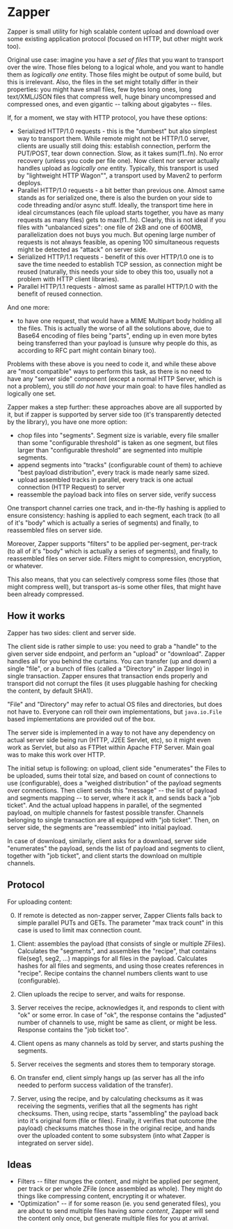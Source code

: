 Zapper
======

Zapper is small utility for high scalable content upload and download over some existing application protocol (focused on HTTP, but other might work too).

Original use case: imagine you have a _set of files_ that you want to transport over the wire. Those files belong to a logical whole, and you want to handle them as _logically one_ entity. Those files might be output of some build, but this is irrelevant. Also, the files in the set might totally differ in their properties: you might have small files, few bytes long ones, long text/XML/JSON files that compress well, huge binary uncompressed and compressed ones, and even gigantic -- talking about gigabytes -- files.

If, for a moment, we stay with HTTP protocol, you have these options:

* Serialized HTTP/1.0 requests - this is the "dumbest" but also simplest way to transport them. While remote might not be HTTP/1.0 server, clients are usually still doing this: establish connection, perform the PUT/POST, tear down connection. Slow, as it takes sum(f1..fn). No error recovery (unless you code per file one). Now client nor server actually handles upload as _logically one_ entity. Typically, this transport is used by "lightweight HTTP Wagon"", a transport used by Maven2 to perform deploys.
* Parallel HTTP/1.0 requests - a bit better than previous one. Almost same stands as for serialized one, there is also the burden on your side to code threading and/or async stuff. Ideally, the transport time here in ideal circumstances (each file upload starts together, you have as many requests as many files) gets to max(f1..fn). Clearly, this is not ideal if you files with "unbalanced sizes": one file of 2kB and one of 600MB, parallelization does not buys you much. But opening large number of requests is not always feasible, as opening 100 simultaneous requests might be detected as "attack" on server side.
* Serialized HTTP/1.1 requests - benefit of this over HTTP/1.0 one is to save the time needed to establish TCP session, as connection might be reused (naturally, this needs your side to obey this too, usually not a problem with HTTP client libraries).
* Parallel HTTP/1.1 requests - almost same as parallel HTTP/1.0 with the benefit of reused connection.

And one more:

* to have one request, that would have a MIME Multipart body holding all the files. This is actually the worse of all the solutions above, due to Base64 encoding of files being "parts", ending up in even more bytes being transferred than your payload is (unsure why people do this, as according to RFC part might contain binary too).

Problems with these above is you need to code it, and while these above are "most compatible" ways to perform this task, as there is no need to have any "server side" component (except a normal HTTP Server, which is not a problem), you still _do not have_ your main goal: to have files handled as logically one set.

Zapper makes a step further: these approaches above are all supported by it, but if zapper is supported by server side too (it's transparently detected by the library), you have one more option:

* chop files into "segments". Segment size is variable, every file smaller than some "configurable threshold" is taken as one segment, but files larger than "configurable threshold" are segmented into multiple segments.
* append segments into "tracks" (configurable count of them) to achieve "best payload distribution", every track is made nearly same sized.
* upload assembled tracks in parallel, every track is one actual connection (HTTP Request) to server
* reassemble the payload back into files on server side, verify success

One transport channel carries one track, and in-the-fly hashing is applied to ensure consistency: hashing is applied to each segment, each track (to all of it's "body" which is actually a series of segments) and finally, to reassembled files on server side.

Moreover, Zapper supports "filters" to be applied per-segment, per-track (to all of it's "body" which is actually a series of segments), and finally, to reassembled files on server side. Filters might to compression, encryption, or whatever.

This also means, that you can selectively compress some files (those that might compress well), but transport as-is some other files, that might have been already compressed.


How it works
------------

Zapper has two sides: client and server side.

The client side is rather simple to use: you need to grab a "handle" to the given server side endpoint, and perform an "upload" or "download". Zapper handles all for you behind the curtains. You can transfer (up and down) a single "file", or a bunch of files (called a "Directory" in Zapper lingo) in single transaction. Zapper ensures that transaction ends properly and transport did not corrupt the files (it uses pluggable hashing for checking the content, by default SHA1).

"File" and "Directory" may refer to actual OS files and directories, but does not have to. Everyone can roll their own implementations, but `java.io.File` based implementations are provided out of the box.

The server side is implemented in a way to not have any dependency on actual server side being run (HTTP, J2EE Servlet, etc), so it might even work as Servlet, but also as FTPlet within Apache FTP Server. Main goal was to make this work over HTTP.

The initial setup is following: on upload, client side "enumerates" the Files to be uploaded, sums their total size, and based on count of connections to use (configurable), does a "weighed distribution" of the payload segments over connections. Then client sends this "message" -- the list of payload and segments mapping -- to server, where it ack it, and sends back a "job ticket". And the actual upload happens in parallel, of the segmented payload, on multiple channels for fastest possible transfer. Channels belonging to single transaction are all equipped with "job ticket". Then, on server side, the segments are "reassembled" into initial payload.

In case of download, similarly, client asks for a download, server side "enumerates" the payload, sends the list of payload and segments to client, together with "job ticket", and client starts the download on multiple channels.

Protocol
--------

For uploading content:

0) If remote is detected as non-zapper server, Zapper Clients falls back to simple parallel PUTs and GETs. The parameter "max track count" in this case is used to limit max connection count.

1) Client: assembles the payload (that consists of single or multiple ZFiles). Calculates the "segments", and assembles the "recipe", that contains file(seg1, seg2, …) mappings for all files in the payload. Calculates hashes for all files and segments, and using those creates references in "recipe". Recipe contains the channel numbers clients want to use (configurable).

2) Clien uploads the recipe to server, and waits for response.

3) Server receives the recipe, acknowledges it, and responds to client with "ok" or some error. In case of "ok", the response contains the "adjusted" number of channels to use, might be same as client, or might be less. Response contains the "job ticket too".

4) Client opens as many channels as told by server, and starts pushing the segments.

5) Server receives the segments and stores them to temporary storage.

6) On transfer end, client simply hangs up (as server has all the info needed to perform success validation of the transfer).

7) Server, using the recipe, and by calculating checksums as it was receiving the segments, verifies that all the segments has right checksums. Then, using recipe, starts "assembling" the payload back into it's original form (file or files). Finally, it verifies that outcome (the payload) checksums matches those in the original recipe, and hands over the uploaded content to some subsystem (into what Zapper is integrated on server side).

Ideas
-----

* Filters -- filter munges the content, and might be applied per segment, per track or per whole ZFile (once assembled as whole). They might do things like compressing content, encrypting it or whatever.
* "Optimization" -- if for some reason (ie. you send generated files), you are about to send multiple files having _same content_, Zapper will send the content only once, but generate multiple files for you at arrival.
